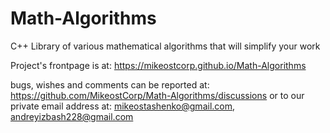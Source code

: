 # Math-Algorithms

C++ Library of various mathematical algorithms that will simplify your work 

Project's frontpage is at: https://mikeostcorp.github.io/Math-Algorithms

bugs, wishes and comments can be reported at: https://github.com/MikeostCorp/Math-Algorithms/discussions or
to our private email address at: mikeostashenko@gmail.com, andreyizbash228@gmail.com
